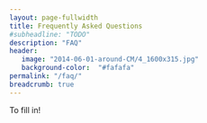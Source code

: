 ```yaml
---
layout: page-fullwidth
title: Frequently Asked Questions
#subheadline: "TODO"
description: "FAQ"
header:
   image: "2014-06-01-around-CM/4_1600x315.jpg"
   background-color:  "#fafafa"
permalink: "/faq/"
breadcrumb: true
---
```


To fill in!
